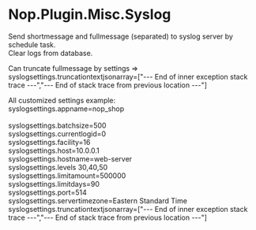 # Nop.Plugin.Misc.Syslog
Send shortmessage and fullmessage (separated) to syslog server by schedule task.<br />
Clear logs from database.<br />

Can truncate fullmessage by settings => syslogsettings.truncationtextjsonarray=["--- End of inner exception stack trace ---","--- End of stack trace from previous location ---"]<br />

All customized settings example:<br />
syslogsettings.appname=nop_shop<br />	
syslogsettings.batchsize=500<br />
syslogsettings.currentlogid=0<br />
syslogsettings.facility=16<br />
syslogsettings.host=10.0.0.1<br />
syslogsettings.hostname=web-server<br />
syslogsettings.levels	30,40,50<br />
syslogsettings.limitamount=500000<br />
syslogsettings.limitdays=90<br />
syslogsettings.port=514<br />
syslogsettings.servertimezone=Eastern Standard Time<br />
syslogsettings.truncationtextjsonarray=["--- End of inner exception stack trace ---","--- End of stack trace from previous location ---"]<br />
